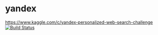 yandex
======

https://www.kaggle.com/c/yandex-personalized-web-search-challenge
[![Build
Status](https://travis-ci.org/mdodsworth/yandex.png)](https://travis-ci.org/mdodsworth/yandex)
